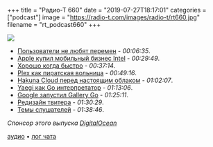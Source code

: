 +++
title = "Радио-Т 660"
date = "2019-07-27T18:17:01"
categories = ["podcast"]
image = "https://radio-t.com/images/radio-t/rt660.jpg"
filename = "rt_podcast660"
+++

![](https://radio-t.com/images/radio-t/rt660.jpg)

- [Пользователи не любят перемен](https://gist.github.com/sleepyfox/a4d311ffcdc4fd908ec97d1c245e57dc) - *00:06:35*.
- [Apple купил мобильный бизнес Intel](https://venturebeat.com/2019/07/25/intel-confirms-apples-1-billion-smartphone-modem-business-acquisition/) - *00:29:49*.
- [Хорошо когда быстро](https://craigmod.com/essays/fast_software/) - *00:37:14*.
- [Plex как пиратская вольница](https://www.theverge.com/2019/7/23/20697751/piracy-plex-netflix-hulu-streaming-wars) - *00:49:16*.
- [Hakuna Cloud перед настоящим облаком](https://hakuna.cloud/) - *01:02:07*.
- [Yaegi как Go интерпретатор](https://blog.containo.us/announcing-yaegi-263a1e2d070a?gi=634df94dba99) - *01:13:06*.
- [Google запустил Gallery Go](https://www.theverge.com/2019/7/24/20708261/gallery-go-google-photos-app-10mb-developing-markets-offline-image-editing-organizing) - *01:25:11*.
- [Редизайн твитера](https://techcrunch.com/2019/07/15/twitter-rolls-out-its-redesigned-desktop-website-with-simplified-navigation-more-features/) - *01:30:29*.
- [Темы слушателей](https://radio-t.com/p/2019/07/23/prep-660/) - *01:38:46*.

*Спонсор этого выпуска [DigitalOcean](https://www.digitalocean.com)*


[аудио](https://cdn.radio-t.com/rt_podcast660.mp3) • [лог чата](https://chat.radio-t.com/logs/radio-t-660.html)
<audio src="https://cdn.radio-t.com/rt_podcast660.mp3" preload="none"></audio>
